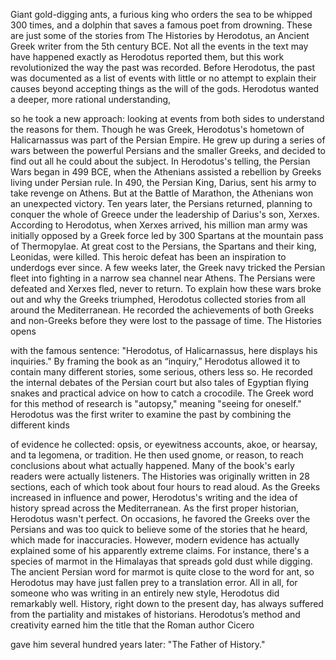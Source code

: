 
Giant gold-digging ants,
a furious king who orders
the sea to be whipped 300 times,
and a dolphin that saves
a famous poet from drowning.
These are just some of the stories
from The Histories by Herodotus,
an Ancient Greek writer from
the 5th century BCE.
Not all the events in the text 
may have happened
exactly as Herodotus reported them,
but this work revolutionized
the way the past was recorded.
Before Herodotus, the past was documented
as a list of events
with little or no attempt to explain
their causes
beyond accepting things
as the will of the gods.
Herodotus wanted a deeper,
more rational understanding,

so he took a new approach:
looking at events from both sides
to understand the reasons for them.
Though he was Greek, Herodotus&#39;s
hometown of Halicarnassus
was part of the Persian Empire.
He grew up during a series of wars
between the powerful Persians
and the smaller Greeks,
and decided to find out all he could
about the subject.
In Herodotus&#39;s telling, the Persian Wars
began in 499 BCE,
when the Athenians assisted a rebellion
by Greeks living under Persian rule.
In 490, the Persian King, Darius,
sent his army to take revenge on Athens.
But at the Battle of Marathon,
the Athenians won an unexpected victory.
Ten years later, the Persians returned,
planning to conquer the whole of Greece
under the leadership 
of Darius&#39;s son, Xerxes.
According to Herodotus,
when Xerxes arrived,
his million man army was initially
opposed by a Greek force
led by 300 Spartans at the mountain pass
of Thermopylae.
At great cost to the Persians,
the Spartans and their king, Leonidas,
were killed.
This heroic defeat has been an inspiration
to underdogs ever since.
A few weeks later, the Greek navy
tricked the Persian fleet
into fighting in a narrow sea channel
near Athens.
The Persians were defeated and Xerxes
fled, never to return.
To explain how these wars broke out
and why the Greeks triumphed,
Herodotus collected stories
from all around the Mediterranean.
He recorded the achievements of both
Greeks and non-Greeks
before they were lost
to the passage of time.
The Histories opens 

with the famous sentence:
&quot;Herodotus, of Halicarnassus, 
here displays his inquiries.&quot;
By framing the book as an “inquiry,”
Herodotus allowed it to contain 
many different stories,
some serious, others less so.
He recorded the internal debates
of the Persian court
but also tales of Egyptian flying snakes
and practical advice 
on how to catch a crocodile.
The Greek word for this method
of research is &quot;autopsy,&quot;
meaning &quot;seeing for oneself.&quot;
Herodotus was the first writer
to examine the past
by combining the different kinds

of evidence he collected:
opsis, or eyewitness accounts,
akoe, or hearsay,
and ta legomena, or tradition.
He then used gnome, or reason,
to reach conclusions 
about what actually happened.
Many of the book&#39;s early readers
were actually listeners.
The Histories was originally written
in 28 sections,
each of which took about 
four hours to read aloud.
As the Greeks increased in influence
and power,
Herodotus&#39;s writing and the idea of history
spread across the Mediterranean.
As the first proper historian,
Herodotus wasn&#39;t perfect.
On occasions, he favored
the Greeks over the Persians
and was too quick to believe
some of the stories that he heard,
which made for inaccuracies.
However, modern evidence 
has actually explained
some of his apparently extreme claims.
For instance, there&#39;s a species 
of marmot in the Himalayas
that spreads gold dust while digging.
The ancient Persian word for marmot
is quite close to the word for ant,
so Herodotus may have just fallen prey
to a translation error.
All in all, for someone who was writing
in an entirely new style,
Herodotus did remarkably well.
History, right down to the present day, 
has always suffered from the partiality
and mistakes of historians.
Herodotus’s method 
and creativity earned him the title
that the Roman author Cicero 

gave him several hundred years later:
&quot;The Father of History.&quot;
